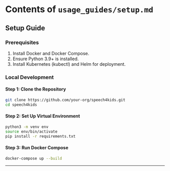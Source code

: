 
# Contents of `usage_guides/setup.md`

## Setup Guide

### Prerequisites
1. Install Docker and Docker Compose.
2. Ensure Python 3.9+ is installed.
3. Install Kubernetes (kubectl) and Helm for deployment.

### Local Development

#### Step 1: Clone the Repository
```bash
git clone https://github.com/your-org/speech4kids.git
cd speech4kids
```

#### Step 2: Set Up Virtual Environment
```bash
python3 -m venv env
source env/bin/activate
pip install -r requirements.txt
```

#### Step 3: Run Docker Compose
```bash
docker-compose up --build
```

---